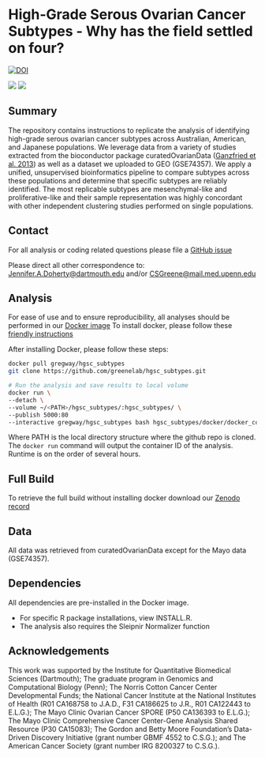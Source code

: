 # High-Grade Serous Ovarian Cancer Subtypes - Why has the field settled on four?

[![DOI](https://zenodo.org/badge/doi/10.5281/zenodo.32906.svg)](http://dx.doi.org/10.5281/zenodo.32906)

[![](https://images.microbadger.com/badges/version/gregway/hgsc_subtypes.svg)](http://microbadger.com/images/gregway/hgsc_subtypes) [![](https://images.microbadger.com/badges/image/gregway/hgsc_subtypes.svg)](http://microbadger.com/images/gregway/hgsc_subtypes) 
## Summary

The repository contains instructions to replicate the analysis of identifying
high-grade serous ovarian cancer subtypes across Australian, American, and
Japanese populations. We leverage data from a variety of studies extracted from
the bioconductor package curatedOvarianData
([Ganzfried et al. 2013](http://doi.org/10.1093/database/bat013)) as well as a
 dataset we uploaded to GEO (GSE74357). We apply a unified, unsupervised
bioinformatics pipeline to compare subtypes across these populations and
determine that specific subtypes are reliably identified. The most replicable
subtypes are mesenchymal-like and proliferative-like and their sample
representation was highly concordant with other independent clustering studies
performed on single populations.

## Contact

For all analysis or coding related questions please file a
[GitHub issue](https://github.com/greenelab/hgsc_subtypes/issues)

Please direct all other correspondence to:
Jennifer.A.Doherty@dartmouth.edu and/or CSGreene@mail.med.upenn.edu


## Analysis

For ease of use and to ensure reproducibility, all analyses should be performed
in our [Docker image](https://hub.docker.com/r/gregway/hgsc_subtypes/)
To install docker, please follow these
[friendly instructions](https://docs.docker.com/linux/)

After installing Docker, please follow these steps:

```sh
docker pull gregway/hgsc_subtypes
git clone https://github.com/greenelab/hgsc_subtypes.git

# Run the analysis and save results to local volume
docker run \
--detach \
--volume ~/<PATH>/hgsc_subtypes/:hgsc_subtypes/ \
--publish 5000:80
--interactive gregway/hgsc_subtypes bash hgsc_subtypes/docker/docker_command.sh
```

Where PATH is the local directory structure where the github repo is cloned. The
`docker run` command will output the container ID of the analysis. Runtime is on
the order of several hours.

## Full Build

To retrieve the full build without installing docker download our 
[Zenodo record](https://zenodo.org/record/53990)

## Data
All data was retrieved from curatedOvarianData except for the Mayo data
(GSE74357).

## Dependencies

All dependencies are pre-installed in the Docker image. 

* For specific R package installations, view INSTALL.R. 
* The analysis also requires the Sleipnir Normalizer function

## Acknowledgements

This work was supported by the Institute for Quantitative Biomedical Sciences
(Dartmouth); The graduate program in Genomics and Computational Biology (Penn);
The Norris Cotton Cancer Center Developmental Funds;
the National Cancer Institute at the National Institutes of Health (R01 CA168758
to J.A.D., F31 CA186625 to J.R., R01 CA122443 to E.L.G.); The Mayo Clinic
Ovarian Cancer SPORE (P50 CA136393 to E.L.G.); The Mayo Clinic Comprehensive
Cancer Center-Gene Analysis Shared Resource (P30 CA15083); The Gordon and Betty
Moore Foundation’s Data-Driven Discovery Initiative (grant number GBMF 4552 to
C.S.G.); and The American Cancer Society (grant number IRG 8200327 to C.S.G.).
